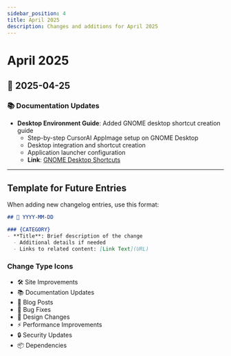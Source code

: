 ```yaml
---
sidebar_position: 4
title: April 2025
description: Changes and additions for April 2025
---
```


# April 2025

## 📅 2025-04-25

### 📚 Documentation Updates

- **Desktop Environment Guide**: Added GNOME desktop shortcut creation guide
  - Step-by-step CursorAI AppImage setup on GNOME Desktop
  - Desktop integration and shortcut creation
  - Application launcher configuration
  - **Link**: [GNOME Desktop Shortcuts](/docs/engineer/LAB/gnome-desktop-shortcut.md)

---

## Template for Future Entries

When adding new changelog entries, use this format:

```markdown
## 📅 YYYY-MM-DD

### {CATEGORY}
- **Title**: Brief description of the change
  - Additional details if needed
  - Links to related content: [Link Text](URL)
```

### Change Type Icons

- 🛠️ Site Improvements
- 📚 Documentation Updates
- 📝 Blog Posts
- 🔧 Bug Fixes
- 🎨 Design Changes
- ⚡ Performance Improvements
- 🔒 Security Updates
- 📦 Dependencies
